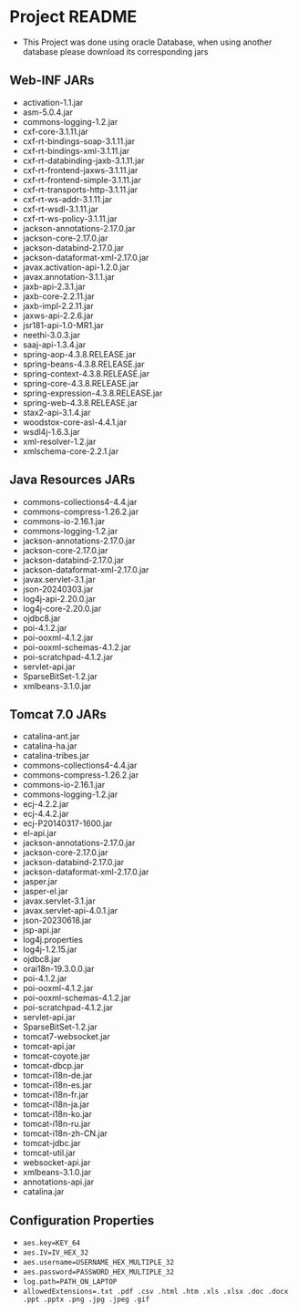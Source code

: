 # Project README
- This Project was done using oracle Database, when using another database please download its corresponding jars
## Web-INF JARs
- activation-1.1.jar
- asm-5.0.4.jar
- commons-logging-1.2.jar
- cxf-core-3.1.11.jar
- cxf-rt-bindings-soap-3.1.11.jar
- cxf-rt-bindings-xml-3.1.11.jar
- cxf-rt-databinding-jaxb-3.1.11.jar
- cxf-rt-frontend-jaxws-3.1.11.jar
- cxf-rt-frontend-simple-3.1.11.jar
- cxf-rt-transports-http-3.1.11.jar
- cxf-rt-ws-addr-3.1.11.jar
- cxf-rt-wsdl-3.1.11.jar
- cxf-rt-ws-policy-3.1.11.jar
- jackson-annotations-2.17.0.jar
- jackson-core-2.17.0.jar
- jackson-databind-2.17.0.jar
- jackson-dataformat-xml-2.17.0.jar
- javax.activation-api-1.2.0.jar
- javax.annotation-3.1.1.jar
- jaxb-api-2.3.1.jar
- jaxb-core-2.2.11.jar
- jaxb-impl-2.2.11.jar
- jaxws-api-2.2.6.jar
- jsr181-api-1.0-MR1.jar
- neethi-3.0.3.jar
- saaj-api-1.3.4.jar
- spring-aop-4.3.8.RELEASE.jar
- spring-beans-4.3.8.RELEASE.jar
- spring-context-4.3.8.RELEASE.jar
- spring-core-4.3.8.RELEASE.jar
- spring-expression-4.3.8.RELEASE.jar
- spring-web-4.3.8.RELEASE.jar
- stax2-api-3.1.4.jar
- woodstox-core-asl-4.4.1.jar
- wsdl4j-1.6.3.jar
- xml-resolver-1.2.jar
- xmlschema-core-2.2.1.jar

## Java Resources JARs
- commons-collections4-4.4.jar
- commons-compress-1.26.2.jar
- commons-io-2.16.1.jar
- commons-logging-1.2.jar
- jackson-annotations-2.17.0.jar
- jackson-core-2.17.0.jar
- jackson-databind-2.17.0.jar
- jackson-dataformat-xml-2.17.0.jar
- javax.servlet-3.1.jar
- json-20240303.jar
- log4j-api-2.20.0.jar
- log4j-core-2.20.0.jar
- ojdbc8.jar
- poi-4.1.2.jar
- poi-ooxml-4.1.2.jar
- poi-ooxml-schemas-4.1.2.jar
- poi-scratchpad-4.1.2.jar
- servlet-api.jar
- SparseBitSet-1.2.jar
- xmlbeans-3.1.0.jar

## Tomcat 7.0 JARs
- catalina-ant.jar
- catalina-ha.jar
- catalina-tribes.jar
- commons-collections4-4.4.jar
- commons-compress-1.26.2.jar
- commons-io-2.16.1.jar
- commons-logging-1.2.jar
- ecj-4.2.2.jar
- ecj-4.4.2.jar
- ecj-P20140317-1600.jar
- el-api.jar
- jackson-annotations-2.17.0.jar
- jackson-core-2.17.0.jar
- jackson-databind-2.17.0.jar
- jackson-dataformat-xml-2.17.0.jar
- jasper.jar
- jasper-el.jar
- javax.servlet-3.1.jar
- javax.servlet-api-4.0.1.jar
- json-20230618.jar
- jsp-api.jar
- log4j.properties
- log4j-1.2.15.jar
- ojdbc8.jar
- orai18n-19.3.0.0.jar
- poi-4.1.2.jar
- poi-ooxml-4.1.2.jar
- poi-ooxml-schemas-4.1.2.jar
- poi-scratchpad-4.1.2.jar
- servlet-api.jar
- SparseBitSet-1.2.jar
- tomcat7-websocket.jar
- tomcat-api.jar
- tomcat-coyote.jar
- tomcat-dbcp.jar
- tomcat-i18n-de.jar
- tomcat-i18n-es.jar
- tomcat-i18n-fr.jar
- tomcat-i18n-ja.jar
- tomcat-i18n-ko.jar
- tomcat-i18n-ru.jar
- tomcat-i18n-zh-CN.jar
- tomcat-jdbc.jar
- tomcat-util.jar
- websocket-api.jar
- xmlbeans-3.1.0.jar
- annotations-api.jar
- catalina.jar

## Configuration Properties
- `aes.key=KEY_64`
- `aes.IV=IV_HEX_32`
- `aes.username=USERNAME_HEX_MULTIPLE_32`
- `aes.password=PASSWORD_HEX_MULTIPLE_32`
- `log.path=PATH_ON_LAPTOP`
- `allowedExtensions=.txt .pdf .csv .html .htm .xls .xlsx .doc .docx .ppt .pptx .png .jpg .jpeg .gif`
